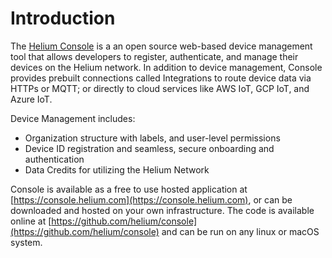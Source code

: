 # Introduction

The [Helium Console](http://console.helium.com/) is a an open source web-based device management tool that allows developers to register, authenticate, and manage their devices on the Helium network. In addition to device management, Console provides prebuilt connections called Integrations to route device data via HTTPs or MQTT; or directly to cloud services like AWS IoT, GCP IoT, and Azure IoT. 

Device Management includes:

* Organization structure with labels, and user-level permissions
* Device ID registration and seamless, secure onboarding and authentication
* Data Credits for utilizing the Helium Network

Console is available as a free to use hosted application at [https://console.helium.com](https://console.helium.com), or can be downloaded and hosted on your own infrastructure. The code is available online at [https://github.com/helium/console](https://github.com/helium/console) and can be run on any linux or macOS system.

